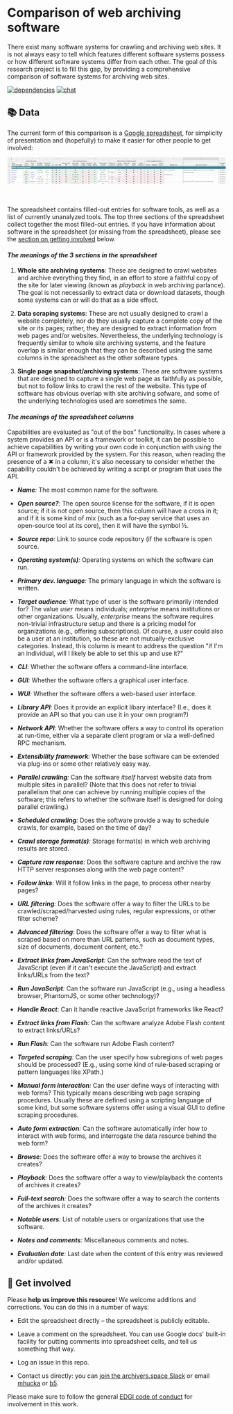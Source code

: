 Comparison of web archiving software
====================================

There exist many software systems for crawling and archiving web sites.  It is not always easy to tell which features different software systems possess or how different software systems differ from each other.  The goal of this research project is to fill this gap, by providing a comprehensive comparison of software systems for archiving web sites.

[![dependencies](https://img.shields.io/badge/dependencies-none-brightgreen.svg?style=flat-square)](http://shields.io)
[![chat](https://img.shields.io/badge/chat-Slack-yellow.svg?style=flat-square)](https://archivers-slack.herokuapp.com)

📚 Data
--------

The current form of this comparison is a [Google spreadsheet](https://docs.google.com/spreadsheets/d/1FqxwaZnIhhQ7jDCC-W64NMRf5rDeh2Shx3u01MsBmTQ/edit#gid=0), for simplicity of presentation and (hopefully) to make it easier for other people to get involved:

<div align="center">
<a href="https://docs.google.com/spreadsheets/d/1FqxwaZnIhhQ7jDCC-W64NMRf5rDeh2Shx3u01MsBmTQ/edit#gid=0"><img src=".graphics/spreadsheet-image-v2.png"></a>
<img src=".graphics/spacer.gif"/>
<br><br>
</div>

The spreadsheet contains filled-out entries for software tools, as well as a list of currently unanalyzed tools.  The top three sections of the spreadsheet collect together the most filled-out entries.  If you have information about software in the spreadsheet (or missing from the spreadsheet), please see the <a href="#-get-involved">section on getting involved</a> below.

#### _The meanings of the 3 sections in the spreadsheet_

1. **Whole site archiving systems**: These are designed to crawl websites and archive everything they find, in an effort to store a faithful copy of the site for later viewing (known as _playback_ in web archiving parlance).  The goal is not necessarily to extract data or download datasets, though some systems can or will do that as a side effect.

2. **Data scraping systems**: These are not usually designed to crawl a website completely, nor do they usually capture a complete copy of the site or its pages; rather, they are designed to extract information from web pages and/or websites.  Nevertheless, the underlying technology is frequently similar to whole site archiving systems, and the feature overlap is similar enough that they can be described using the same columns in the spreadsheet as the other software types.

3. **Single page snapshot/archiving systems**: These are software systems that are designed to capture a single web page as faithfully as possible, but not to follow links to crawl the rest of the website.  This type of software has obvious overlap with site archiving sofware, and some of the underlying technologies used are sometimes the same.

#### _The meanings of the spreadsheet columns_

Capabilities are evaluated as "out of the box" functionality. In cases where a system provides an API or is a framework or toolkit, it can be possible to achieve capabilities by writing your own code in conjunction with using the API or framework provided by the system. For this reason, when reading the presence of a ✖ in a column, it's also necessary to consider whether the capability couldn't be achieved by writing a script or program that uses the API.

* _**Name**:_ The most common name for the software.

* _**Open source?**:_ The open source license for the software, if it is open source; if it is not open source, then this column will have a cross in it; and if it is some kind of mix (such as a for-pay service that uses an open-source tool at its core), then it will have the symbol &frac12;.

* _**Source repo**:_ Link to source code repository (if the software is open source.

* _**Operating system(s)**:_ Operating systems on which the software can run.

* _**Primary dev. language**:_ The primary language in which the software is written.

* _**Target audience**:_ What type of user is the software primarily intended for? The value _user_ means individuals; _enterprise_ means institutions or other organizations. Usually, _enterprise_ means the software requires non-trivial infrastructure setup and there is a pricing model for organizations (e.g., offering subscriptions). Of course, a _user_ could also be a user at an institution, so these are not mutually-exclusive categories. Instead, this column is meant to address the question "if I'm an individual, will I likely be able to set this up and use it?"

* _**CLI**:_ Whether the software offers a command-line interface.

* _**GUI**:_ Whether the software offers a graphical user interface.

* _**WUI**:_ Whether the software offers a web-based user interface.

* _**Library API**:_ Does it provide an explicit libary interface? (I.e., does it provide an API so that you can use it in your own program?)

* _**Network API**:_ Whether the software offers a way to control its operation at run-time, either via a separate client program or via a well-defined RPC mechanism.

* _**Extensibility framework**:_ Whether the base software can be extended via plug-ins or some other relatively easy way.

* _**Parallel crawling**:_ Can the software _itself_ harvest website data from multiple sites in parallel?  (Note that this does not refer to trivial parallelism that one can achieve by running multiple copies of the software; this refers to whether the software itself is designed for doing parallel crawling.)

* _**Scheduled crawling**:_ Does the software provide a way to schedule crawls, for example, based on the time of day?

* _**Crawl storage format(s)**:_ Storage format(s) in which web archiving results are stored. 

* _**Capture raw response**:_ Does the software capture and archive the raw HTTP server responses along with the web page content?

* _**Follow links**:_ Will it follow links in the page, to process other nearby pages?

* _**URL filtering**:_ Does the software offer a way to filter the URLs to be crawled/scraped/harvested using rules, regular expressions, or other filter scheme?

* _**Advanced filtering**:_ Does the software offer a way to filter what is scraped based on more than URL patterns, such as document types, size of documents, document content, etc.?

* _**Extract links from JavaScript**:_ Can the software read the text of JavaScript (even if it can't execute the JavaScript) and extract links/URLs from the text?

* _**Run JavaScript**:_ Can the software run JavaScript (e.g., using a headless browser, PhantomJS, or some other technology)?

* _**Handle React**:_ Can it handle reactive JavaScript frameworks like React?

* _**Extract links from Flash**:_ Can the software analyze Adobe Flash content to extract links/URLs?

* _**Run Flash**:_ Can the software run Adobe Flash content?

* _**Targeted scraping**:_ Can the user specify how subregions of web pages should be processed? (E.g., using some kind of rule-based scraping or pattern languages like XPath.)

* _**Manual form interaction**:_ Can the user define ways of interacting with web forms? This typically means describing web page scraping procedures. Usually these are defined using a scripting language of some kind, but some software systems offer using a visual GUI to define scraping procedures.

* _**Auto form extraction**:_ Can the software automatically infer how to interact with web forms, and interrogate the data resource behind the web form?

* _**Browse**:_ Does the software offer a way to browse the archives it creates?

* _**Playback**:_ Does the software offer a way to view/playback the contents of archives it creates?

* _**Full-text search**:_ Does the software offer a way to search the contents of the archives it creates?

* _**Notable users**:_ List of notable users or organizations that use the software.

* _**Notes and comments**:_ Miscellaneous comments and notes.

* _**Evaluation date**:_ Last date when the content of this entry was reviewed and/or updated.


👋 Get involved
----------------

Please **help us improve this resource**!  We welcome additions and corrections.  You can do this in a number of ways:

* Edit the spreadsheet directly &ndash; the spreadsheet is publicly editable.

* Leave a comment on the spreadsheet.  You can use Google docs' built-in facility for putting comments into spreadsheet cells, and tell us something that way.

* Log an issue in this repo.

* Contact us directly: you can [join the archivers.space Slack](https://github.com/edgi-govdata-archiving/archivers.space) or email [mhucka](https://github.com/mhucka) or [b5](https://github.com/b5).

Please make sure to follow the general [EDGI code of conduct](https://github.com/edgi-govdata-archiving/overview/blob/master/CONDUCT.md) for involvement in this work.
